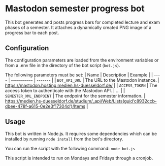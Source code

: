 # Mastodon semester progress bot

This bot generates and posts progress bars for completed lecture and exam phases of a semester. It attaches a dynamically created PNG image of a progress bar to each post.

## Configuration
The configuration parameters are loaded from the environment variables or from a .env file in the directory of the bot
script (`bot.js`).

The following parameters must be set:
| Name | Description | Example |
| ---- | ----------- | ------- |
| `BOT_API_URL` | The URL to the Mastodon instance. | https://mastodon.hosting.medien.hs-duesseldorf.de/ |
| `ACCESS_TOKEN` | The access token to authenticate with the Mastodon API. | ... |
| `SEMESTER_XML_ENDPOINT` | The endpoint for the semester information. | https://medien.hs-duesseldorf.de/studium/_api/Web/Lists(guid'c8932ccb-dbee-478f-a615-0e2e3f17304d')/Items |

## Usage
This bot is written in Node.js. It requires some dependencies which can be installed by running `node install` from the bot's directory. 

You can run the script with the following command: `node bot.js`

This script is intended to run on Mondays and Fridays through a cronjob.
